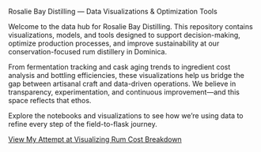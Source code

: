 Rosalie Bay Distilling — Data Visualizations & Optimization Tools

Welcome to the data hub for Rosalie Bay Distilling. This repository contains visualizations, models, and tools designed to support decision-making, optimize production processes, and improve sustainability at our conservation-focused rum distillery in Dominica.

From fermentation tracking and cask aging trends to ingredient cost analysis and bottling efficiencies, these visualizations help us bridge the gap between artisanal craft and data-driven operations. We believe in transparency, experimentation, and continuous improvement—and this space reflects that ethos.

Explore the notebooks and visualizations to see how we’re using data to refine every step of the field-to-flask journey.

<a href="rum-cost-vs-price-gap.html">View My Attempt at Visualizing Rum Cost Breakdown</a>



